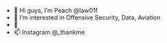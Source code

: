 - 👋 Hi guys, I’m Peach @law01f
- 👀 I’m interested in Offensive Security, Data, Aviation
- 🌱 
- 📫 Instagram @_thankme

<!---
law01f/law01f is a ✨ special ✨ repository because its `README.md` (this file) appears on your GitHub profile.
You can click the Preview link to take a look at your changes.
--->
